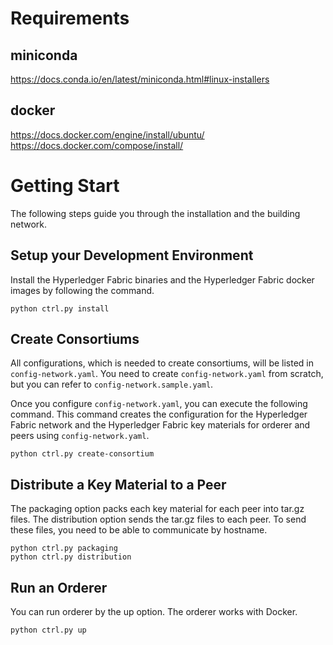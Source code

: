 # Requirements

## miniconda

https://docs.conda.io/en/latest/miniconda.html#linux-installers

## docker

https://docs.docker.com/engine/install/ubuntu/
https://docs.docker.com/compose/install/

# Getting Start

The following steps guide you through the installation and the building network.

## Setup your Development Environment

Install the Hyperledger Fabric binaries and the Hyperledger Fabric docker images by following the command.

```
python ctrl.py install
```

## Create Consortiums

All configurations, which is needed to create consortiums, will be listed in `config-network.yaml`.
You need to create `config-network.yaml` from scratch, but you can refer to `config-network.sample.yaml`.

Once you configure `config-network.yaml`, you can execute the following command.
This command creates the configuration for the Hyperledger Fabric network and the Hyperledger Fabric key materials for orderer and peers using `config-network.yaml`.

```
python ctrl.py create-consortium
```

## Distribute a Key Material to a Peer

The packaging option packs each key material for each peer into tar.gz files.
The distribution option sends the tar.gz files to each peer.
To send these files, you need to be able to communicate by hostname.

```
python ctrl.py packaging
python ctrl.py distribution
```

## Run an Orderer

You can run orderer by the up option.
The orderer works with Docker.

```
python ctrl.py up
```

